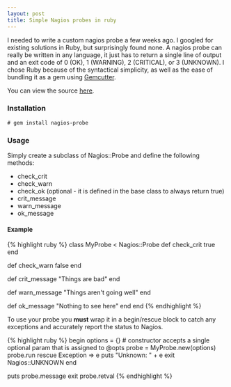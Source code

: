 ```yaml
---
layout: post
title: Simple Nagios probes in ruby
---
```

I needed to write a custom nagios probe a few weeks ago. I googled for existing solutions in Ruby, but surprisingly
found none. A nagios probe can really be written in any language, it just has to return a single line of output and
an exit code of 0 (OK), 1 (WARNING), 2 (CRITICAL), or 3 (UNKNOWN). I chose Ruby because of the syntactical simplicity,
as well as the ease of bundling it as a gem using [Gemcutter][1].

You can view the source [here][2].

### Installation

    # gem install nagios-probe
    
### Usage

Simply create a subclass of Nagios::Probe and define the following methods:

* check_crit
* check_warn
* check_ok (optional - it is defined in the base class to always return true)
* crit_message
* warn_message
* ok_message

#### Example

{% highlight ruby %}
class MyProbe < Nagios::Probe
  def check_crit
    true
  end

  def check_warn
    false
  end

  def crit_message
    "Things are bad"
  end

  def warn_message
    "Things aren't going well"
  end

  def ok_message
    "Nothing to see here"
  end
end
{% endhighlight %}
    
To use your probe you **must** wrap it in a begin/rescue block to catch any exceptions and accurately report the status
to Nagios.

{% highlight ruby %}
begin
  options = {} # constructor accepts a single optional param that is assigned to @opts
  probe = MyProbe.new(options)
  probe.run
rescue Exception => e
  puts "Unknown: " + e
  exit Nagios::UNKNOWN
end

puts probe.message
exit probe.retval
{% endhighlight %}

[1]: http://gems.rubyforge.org/
[2]: http://github.com/hobodave/nagios-probe